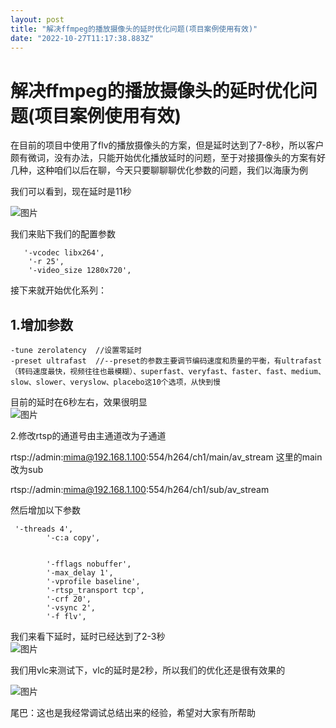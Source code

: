 ```yaml
---
layout: post
title: "解决ffmpeg的播放摄像头的延时优化问题(项目案例使用有效)"
date: "2022-10-27T11:17:38.883Z"
---
```

解决ffmpeg的播放摄像头的延时优化问题(项目案例使用有效)
===============================

在目前的项目中使用了flv的播放摄像头的方案，但是延时达到了7-8秒，所以客户颇有微词，没有办法，只能开始优化播放延时的问题，至于对接摄像头的方案有好几种，这种咱们以后在聊，今天只要聊聊聊优化参数的问题，我们以海康为例

我们可以看到，现在延时是11秒

![图片](https://img2022.cnblogs.com/blog/2589936/202210/2589936-20221027111327768-30624845.png)

我们来贴下我们的配置参数

       '-vcodec libx264',
        '-r 25',
        '-video_size 1280x720',
    

接下来就开始优化系列：

1.增加参数
------

    -tune zerolatency  //设置零延时
    -preset ultrafast  //--preset的参数主要调节编码速度和质量的平衡，有ultrafast（转码速度最快，视频往往也最模糊）、superfast、veryfast、faster、fast、medium、slow、slower、veryslow、placebo这10个选项，从快到慢
    

目前的延时在6秒左右，效果很明显  
![图片](https://img2022.cnblogs.com/blog/2589936/202210/2589936-20221027111326733-594841506.png)

2.修改rtsp的通道号由主通道改为子通道

rtsp://admin:mima@192.168.1.100:554/h264/ch1/main/av\_stream 这里的main改为sub

rtsp://admin:mima@192.168.1.100:554/h264/ch1/sub/av\_stream

然后增加以下参数

     '-threads 4',
            '-c:a copy',
    
      
            '-fflags nobuffer',
            '-max_delay 1',
            '-vprofile baseline',
            '-rtsp_transport tcp',
            '-crf 20',
            '-vsync 2',
            '-f flv',
    

我们来看下延时，延时已经达到了2-3秒  
![图片](https://img2022.cnblogs.com/blog/2589936/202210/2589936-20221027111327599-377276687.png)

我们用vlc来测试下，vlc的延时是2秒，所以我们的优化还是很有效果的

![图片](https://img2022.cnblogs.com/blog/2589936/202210/2589936-20221027111325766-1523714036.png)

尾巴：这也是我经常调试总结出来的经验，希望对大家有所帮助